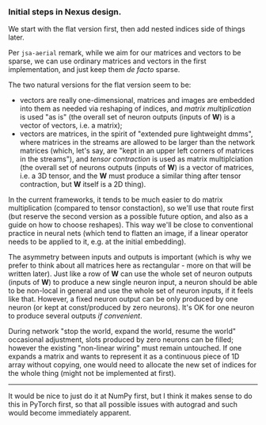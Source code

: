 ### Initial steps in Nexus design.

We start with the flat version first, then add nested indices side of things later.

Per `jsa-aerial` remark, while we aim for our matrices and vectors to be sparse, we can use ordinary matrices and vectors 
in the first implementation, and just keep them _de facto_ sparse.

The two natural versions for the flat version seem to be: 
  * vectors are really one-dimensional, matrices and images are embedded into them as needed via reshaping of indices, and _matrix multiplication_ is used "as is" (the overall set of neuron outputs (inputs of **W**) is a vector of vectors, i.e. a matrix);
  * vectors are matrices, in the spirit of "extended pure lightweight dmms", where matrices in the streams are allowed to be larger than the network matrices (which, let's say, are "kept in an upper left corners of matrices in the streams"), and _tensor contraction_ is used as matrix multiplciation (the overall set of neurons outputs (inputs of **W**) is a vector of matrices, i.e. a 3D tensor, and the **W** must produce a similar thing after tensor contraction, but **W** itself is a 2D thing).
    
In the current frameworks, it tends to be much easier to do matrix multiplication (compared to tensor constaction), so we'll use that route first (but reserve the second version as a possible future option, and also as a guide on how to choose reshapes). This way we'll be close to conventional practice in neural nets (which tend to flatten an image, if a linear operator needs to be applied to it, e.g. at the initial embedding).
    
The asymmetry between inputs and outputs is important (which is why we prefer to think about all matrices here as rectangular - more on that will be written later). Just like a row of **W** can use the whole set of neuron outputs (inputs of **W**) to produce a new single neuron input, a neuron should be able to be non-local in general and use the whole set of neuron inputs, if it feels like that. However, a fixed neuron output can be only produced by one neuron (or kept at const/produced by zero neurons). It's OK for one neuron to produce several outputs _if convenient_. 

During network "stop the world, expand the world, resume the world" occasional adjustment, slots produced by zero neurons can be filled; however the existing "non-linear wiring" must remain untouched. If one expands a matrix and wants to represent it as a continuous piece of 1D array without copying, one would need to allocate the new set of indices for the whole thing (might not be implemented at first).

***

It would be nice to just do it at NumPy first, but I think it makes sense to do this in PyTorch first, so that all possible issues with autograd and such would become immediately apparent.

